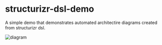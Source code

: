 # structurizr-dsl-demo
A simple demo that demonstrates automated architectire diagrams created from structurizr dsl. 

![diagram](https://www.plantuml.com/plantuml/svg/0/fLLDRnen4BqZyH-c72eY4RZqr5CJWff48K5PqgIdQDOxW5j_h6ml9AhwtplsifibJPL3EO0yVfvvy_p6VF41NQYqwlS-I2DKLL3b56n2AFtdoSJXRho...)
